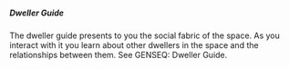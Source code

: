 ##### Dweller Guide

The dweller guide presents to you the social fabric of the space. As you interact with it you learn about other dwellers in the space and the relationships between them. See GENSEQ: Dweller Guide.